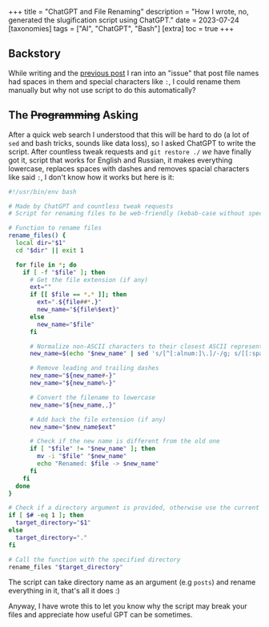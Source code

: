 +++
title = "ChatGPT and File Renaming"
description = "How I wrote, no, generated the slugification script using ChatGPT."
date = 2023-07-24
[taxonomies]
tags = ["AI", "ChatGPT", "Bash"]
[extra]
toc = true
+++

## Backstory

While writing and the [previous post](@/blog/migration-from-github-to-codeberg/index.md) I ran into an "issue" that post file names had spaces in them and special characters like `:`, I could rename them manually but why not use script to do this automatically?

## The ~~Programming~~ Asking

After a quick web search I understood that this will be hard to do (a lot of `sed` and bash tricks, sounds like data loss), so I asked ChatGPT to write the script. After countless tweak requests and `git restore ./` *we* have finally got it, script that works for English and Russian, it makes everything lowercase, replaces spaces with dashes and removes spacial characters like said `:`, I don't know how it works but here is it:

```sh
#!/usr/bin/env bash

# Made by ChatGPT and countless tweak requests
# Script for renaming files to be web-friendly (kebab-case without special characters)

# Function to rename files
rename_files() {
  local dir="$1"
  cd "$dir" || exit 1

  for file in *; do
    if [ -f "$file" ]; then
      # Get the file extension (if any)
      ext=""
      if [[ $file == *.* ]]; then
        ext=".${file##*.}"
        new_name="${file%$ext}"
      else
        new_name="$file"
      fi

      # Normalize non-ASCII characters to their closest ASCII representation and remove consecutive dashes
      new_name=$(echo "$new_name" | sed 's/[^[:alnum:]\.]/-/g; s/[[:space:]_]\+/-/g; s/-\+/-/g')

      # Remove leading and trailing dashes
      new_name="${new_name#-}"
      new_name="${new_name%-}"

      # Convert the filename to lowercase
      new_name="${new_name,,}"

      # Add back the file extension (if any)
      new_name="$new_name$ext"

      # Check if the new name is different from the old one
      if [ "$file" != "$new_name" ]; then
        mv -i "$file" "$new_name"
        echo "Renamed: $file -> $new_name"
      fi
    fi
  done
}

# Check if a directory argument is provided, otherwise use the current directory
if [ $# -eq 1 ]; then
  target_directory="$1"
else
  target_directory="."
fi

# Call the function with the specified directory
rename_files "$target_directory"
```

The script can take directory name as an argument (e.g `posts`) and rename everything in it, that's all it does :)

Anyway, I have wrote this to let you know why the script may break your files and appreciate how useful GPT can be sometimes.
